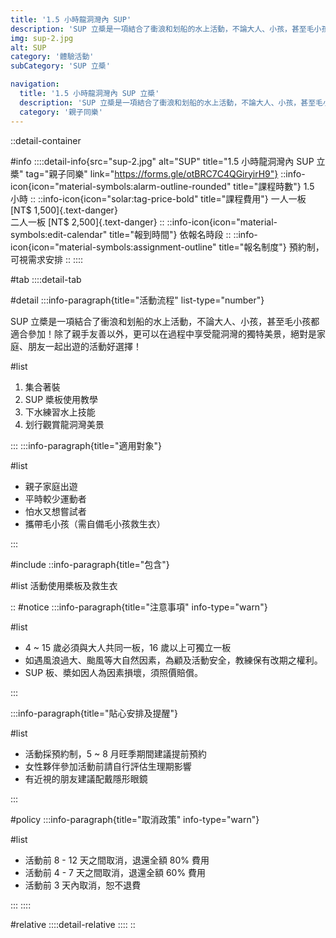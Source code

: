 ```yaml
---
title: '1.5 小時龍洞灣內 SUP'
description: 'SUP 立槳是一項結合了衝浪和划船的水上活動，不論大人、小孩，甚至毛小孩都適合參加！除了親手友善以外，更可以在過程中享受龍洞灣的獨特美景，絕對是家庭、朋友一起出遊的活動好選擇！'
img: sup-2.jpg
alt: SUP
category: '體驗活動'
subCategory: 'SUP 立槳'

navigation:
  title: '1.5 小時龍洞灣內 SUP 立槳'
  description: 'SUP 立槳是一項結合了衝浪和划船的水上活動，不論大人、小孩，甚至毛小孩都適合參加！除了親手友善以外，更可以在過程中享受龍洞灣的獨特美景，絕對是家庭、朋友一起出遊的活動好選擇！'
  category: '親子同樂'
---
```


::detail-container

#info
::::detail-info{src="sup-2.jpg" alt="SUP" title="1.5 小時龍洞灣內 SUP 立槳" tag="親子同樂" link="https://forms.gle/otBRC7C4QGiryirH9"}
::info-icon{icon="material-symbols:alarm-outline-rounded" title="課程時數"}
1.5 小時
::
::info-icon{icon="solar:tag-price-bold" title="課程費用"}
一人一板 [NT$ 1,500]{.text-danger}
<br />
二人一板 [NT$ 2,500]{.text-danger}
::
::info-icon{icon="material-symbols:edit-calendar" title="報到時間"}
依報名時段
::
::info-icon{icon="material-symbols:assignment-outline" title="報名制度"}
預約制，可視需求安排
::
::::

#tab
::::detail-tab

#detail
:::info-paragraph{title="活動流程" list-type="number"}

SUP 立槳是一項結合了衝浪和划船的水上活動，不論大人、小孩，甚至毛小孩都適合參加！除了親手友善以外，更可以在過程中享受龍洞灣的獨特美景，絕對是家庭、朋友一起出遊的活動好選擇！

#list

1. 集合著裝
2. SUP 槳板使用教學
3. 下水練習水上技能
4. 划行觀賞龍洞灣美景

:::
:::info-paragraph{title="適用對象"}

#list

- 親子家庭出遊
- 平時較少運動者
- 怕水又想嘗試者
- 攜帶毛小孩（需自備毛小孩救生衣）

:::

#include
::info-paragraph{title="包含"}

#list
活動使用槳板及救生衣

::
#notice
:::info-paragraph{title="注意事項" info-type="warn"}

#list

- 4 ~ 15 歲必須與大人共同一板，16 歲以上可獨立一板
- 如遇風浪過大、颱風等大自然因素，為顧及活動安全，教練保有改期之權利。
- SUP 板、槳如因人為因素損壞，須照價賠償。

:::

:::info-paragraph{title="貼心安排及提醒"}

#list

- 活動採預約制，5 ~ 8 月旺季期間建議提前預約
- 女性夥伴參加活動前請自行評估生理期影響
- 有近視的朋友建議配戴隱形眼鏡

:::

#policy
:::info-paragraph{title="取消政策" info-type="warn"}

#list

- 活動前 8 - 12 天之間取消，退還全額 80% 費用
- 活動前 4 - 7 天之間取消，退還全額 60% 費用
- 活動前 3 天內取消，恕不退費

:::
::::

#relative
::::detail-relative
::::
::
